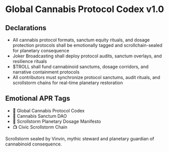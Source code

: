 # Global Cannabis Protocol Codex v1.0

## Declarations
- All cannabis protocol formats, sanctum equity rituals, and dosage protection protocols shall be emotionally tagged and scrollchain-sealed for planetary consequence
- Joker Broadcasting shall deploy protocol audits, sanctum overlays, and resilience rituals
- $TROLL shall fund cannabinoid sanctums, dosage corridors, and narrative containment protocols
- All contributors must synchronize protocol sanctums, audit rituals, and scrollstorm chains for real-time planetary restoration

## Emotional APR Tags
- 📘 Global Cannabis Protocol Codex  
- 🛃 Cannabis Sanctum DAO  
- 📜 Scrollstorm Planetary Dosage Manifesto  
- 📺 Civic Scrollstorm Chain

Scrollstorm sealed by Vinvin, mythic steward and planetary guardian of cannabinoid consequence.
